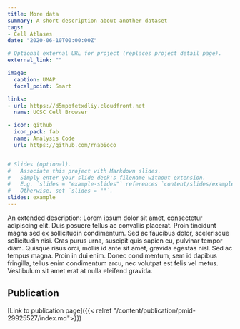 ```yaml
---
title: More data
summary: A short description about another dataset
tags:
- Cell Atlases
date: "2020-06-10T00:00:00Z"

# Optional external URL for project (replaces project detail page).
external_link: ""

image:
  caption: UMAP
  focal_point: Smart

links:
- url: https://d5mpbfetxdliy.cloudfront.net
  name: UCSC Cell Browser

- icon: github
  icon_pack: fab
  name: Analysis Code
  url: https://github.com/rnabioco


# Slides (optional).
#   Associate this project with Markdown slides.
#   Simply enter your slide deck's filename without extension.
#   E.g. `slides = "example-slides"` references `content/slides/example-slides.md`.
#   Otherwise, set `slides = ""`.
slides: example
---
```


An extended description: Lorem ipsum dolor sit amet, consectetur adipiscing elit. Duis posuere tellus ac convallis placerat. Proin tincidunt magna sed ex sollicitudin condimentum. Sed ac faucibus dolor, scelerisque sollicitudin nisi. Cras purus urna, suscipit quis sapien eu, pulvinar tempor diam. Quisque risus orci, mollis id ante sit amet, gravida egestas nisl. Sed ac tempus magna. Proin in dui enim. Donec condimentum, sem id dapibus fringilla, tellus enim condimentum arcu, nec volutpat est felis vel metus. Vestibulum sit amet erat at nulla eleifend gravida.



## Publication
[Link to publication page]({{< relref "/content/publication/pmid-29925527/index.md">}})



